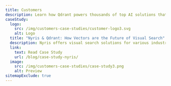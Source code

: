 ```yaml
---
title: Customers
description: Learn how Qdrant powers thousands of top AI solutions that require vector search with unparalleled efficiency, performance and massive-scale data processing.
caseStudy:
  logo:
    src: /img/customers-case-studies/customer-logo3.svg
    alt: Logo
  title: "Nyris & Qdrant: How Vectors are the Future of Visual Search"
  description: Nyris offers visual search solutions for various industries, using vector-based technology to quickly identify products. They selected Qdrant for its speed, accuracy, and scalability, advancing their vision of transforming product search with unified vector representations.
  link:
    text: Read Case Study
    url: /blog/case-study-nyris/
  image:
    src: /img/customers-case-studies/case-study3.png
    alt: Preview
sitemapExclude: true
---
```

